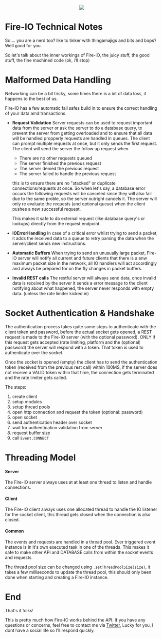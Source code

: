 <p align="center">
  <img src="http://static.craftmend.com/fireio/FIREIO.png" />
</p>

# Fire-IO Technical Notes
So.... you are a nerd too? like to tinker with thingamajigs and bits and bops? Well good for you.

So let's talk about the inner workings of Fire-IO, the juicy stuff, the good stuff, the fine machined code (ok, i'll stop)

# Malformed Data Handling
Networking can be a bit tricky, some times there is a bit of data loss, it happens to the best of us.

Fire-IO has a few automatic fail safes build in to ensure the correct handling of your data amd transactions.
 - **Request Validation** Server requests can be used to request important data from the server or ask the server to do a database query, to prevent the server from getting overloaded and to ensure that all data will be handled propperly requests are handled in queues. The client can prompt multiple requests at once, but it only sends the first request. The client will send the server the follow up request when
    - There are no other requests queued
    - The server finished the previous request
    - The server denied the previous request
    - The server failed to handle the previous request
   
   this is to ensure there are no "stacked" or duplicate connections/requests at once.
   So when let's say, a database error occurs the following requests will be canceled since they will also fail due to the same proble, so the server outright cancels it.
   The server will only re evaluate the requests (and optional queue) when the client pushes a new successful request.
  
   This makes it safe to do external request (like database query's or lookups) directly from the request endpoint. 
 - **IOErrorHandling** In case of a critical error whilst trying to send a packet, it adds the received data to a queue to retry parsing the data when the server/client sends new instructions.
 - **Automatic Buffers** When trying to send an unusually large packet, Fire-IO server will notify all current and future clients that there is a enw maximum packet size in the network, all IO handlers will act accordingly and always be prepared for on the fly changes in packet buffers.
 - **Invalid REST calls** The restful server will always send data, once invalid data is received by the server it sends a error message to the client notifying about what happened, the server never responds with empty data. (unless the rate limiter kicked in) 
 
# Socket Authentication & Handshake
The authentication process takes quite some steps to authenticate with the client token and password, before the actual socket gets opened, a REST request is made to the Fire-IO server (with the optional password).
ONLY if this request gets accepted (rate limiting, platform and the (optional) password) the server will respond with a token. That token is used to authenticate over the socket.

Once the socket is opened (empty) the client has to send the authentication token (received from the previous rest call) within 100MS, if the server does not receive a VALID token within that time, the connection gets terminated and the rate limiter gets called.

The steps:
 1. create client
 2. setup modules
 3. setup thread pools
 4. open http connection and request the token (optional: password)
 5. open socket
 6. send authentication header over socket
 7. wait for authentication validation from server
 8. request buffer size
 9. call `Event.CONNECT`
 
# Threading Model
#### Server
The Fire-IO server always uses at at least one thread to listen and handle connections.

#### Client
The Fire-IO client always uses one allocated thread to handle the IO listener for the socket client, this thread gets closed when the connection is also closed. 

#### Common
The events and requests are handled in a thread pool.
Ever triggered event instance is in it's own executed task in one of the threads. This makes it safe to make other API and DATABASE calls from within the socket events and requests.

The thread pool size can be changed using `.setThreadPoolSize(size)`, it takes a few milliseconds to update the thread pool, this should only been done when starting and creating a Fire-IO instance.

# End
That's it folks!

This is pretty much how Fire-IO works behind the API.
If you have any questions or concerns, feel free to contact me via [Twitter](https://twitter.com/Mindgamesnl), Lucky for you, I dont have a social life so I'll respond quickly.